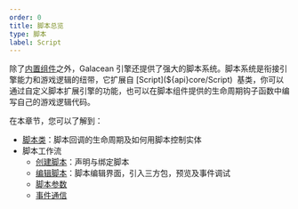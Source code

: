 ```yaml
---
order: 0
title: 脚本总览
type: 脚本
label: Script
---
```


除了[内置组件](${docs}core-component)之外，Galacean 引擎还提供了强大的脚本系统。脚本系统是衔接引擎能力和游戏逻辑的纽带，它扩展自 [Script](${api}core/Script)  基类，你可以通过自定义脚本扩展引擎的功能，也可以在脚本组件提供的生命周期钩子函数中编写自己的游戏逻辑代码。

在本章节，您可以了解到：

- [脚本类](${docs}script-class)：脚本回调的生命周期及如何用脚本控制实体
- 脚本工作流
	- [创建脚本](${docs}script-create)：声明与绑定脚本
	- [编辑脚本](${docs}script-edit)：脚本编辑界面，引入三方包，预览及事件调试
	- [脚本参数](${docs}script-attributes)
	- [事件通信](${docs}script-communication)